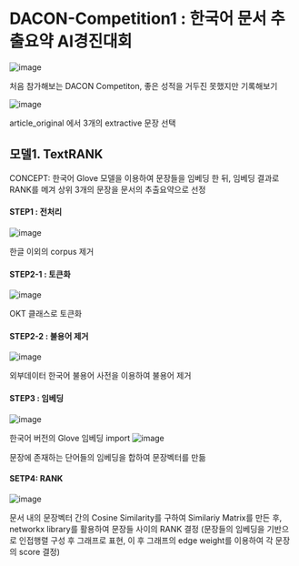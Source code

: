 # DACON-Competition1 : 한국어 문서 추출요약 AI경진대회 

![image](https://user-images.githubusercontent.com/75110162/103287720-9b523200-4a26-11eb-8cf4-b9416009727e.png)

처음 참가해보는 DACON Competiton, 좋은 성적을 거두진 못했지만 기록해보기 

![image](https://user-images.githubusercontent.com/75110162/103288247-cf7a2280-4a27-11eb-823a-511ea18cb1bd.png)

article_original 에서 3개의 extractive 문장 선택 

## 모델1. TextRANK
CONCEPT: 한국어 Glove 모델을 이용하여 문장들을 임베딩 한 뒤, 임베딩 결과로 RANK를 메겨 상위 3개의 문장을 문서의 추출요약으로 선정 

#### STEP1 : 전처리
![image](https://user-images.githubusercontent.com/75110162/103288527-634bee80-4a28-11eb-85fc-a453fb24ca8b.png)

한글 이외의 corpus 제거 

#### STEP2-1 : 토큰화
![image](https://user-images.githubusercontent.com/75110162/103288595-8a0a2500-4a28-11eb-98e4-02c9f621d33b.png)

OKT 클래스로 토큰화

#### STEP2-2 : 불용어 제거 
![image](https://user-images.githubusercontent.com/75110162/103288741-f1c07000-4a28-11eb-9809-88529cd6a2dc.png)

외부데이터 한국어 불용어 사전을 이용하여 불용어 제거 

#### STEP3 : 임베딩 
![image](https://user-images.githubusercontent.com/75110162/103288831-22a0a500-4a29-11eb-8aed-a4df52fa2492.png)

한국어 버전의 Glove 임베딩 import
![image](https://user-images.githubusercontent.com/75110162/103288904-495edb80-4a29-11eb-87b4-3913180c5551.png)

문장에 존재하는 단어들의 임베딩을 합하여 문장벡터를 만듦

#### SETP4: RANK 
![image](https://user-images.githubusercontent.com/75110162/103289040-9e9aed00-4a29-11eb-9dff-48e63ffd5857.png)

문서 내의 문장벡터 간의 Cosine Similarity를 구하여 Similariy Matrix를 만든 후, networkx library를 활용하여 문장들 사이의 RANK 결정 (문장들의 임베딩을 기반으로 인접행렬 구성 후 그래프로 표현, 이 후 그래프의 edge weight를 이용하여 각 문장의 score 결정) 


